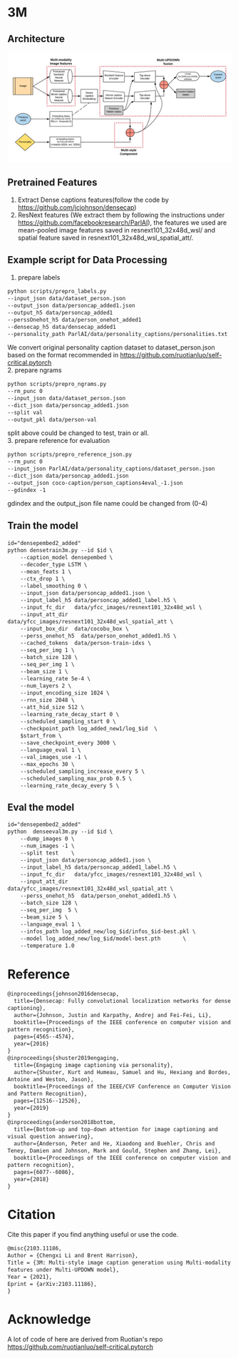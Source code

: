 # 3M
## Architecture 
![Alt text](architecture_3m.png?raw=true "Title")
## Pretrained Features
1. Extract Dense captions features(follow the code by https://github.com/jcjohnson/densecap)
2. ResNext features (We extract them by following the instructions under https://github.com/facebookresearch/ParlAI), the features we used are mean-pooled image  features saved in resnext101_32x48d_wsl/ and spatial feature saved in resnext101_32x48d_wsl_spatial_att/. 

## Example script for Data Processing
1. prepare labels
```
python scripts/prepro_labels.py 
--input_json data/dataset_person.json 
--output_json data/personcap_added1.json 
--output_h5 data/personcap_added1  
--perssOnehot_h5 data/person_onehot_added1 
--densecap_h5 data/densecap_added1 
--personality_path ParlAI/data/personality_captions/personalities.txt
```
We convert original personality caption dataset to dataset_person.json based on the format recommended in https://github.com/ruotianluo/self-critical.pytorch <br />
2. prepare ngrams
```
python scripts/prepro_ngrams.py 
--rm_punc 0 
--input_json data/dataset_person.json 
--dict_json data/personcap_added1.json 
--split val 
--output_pkl data/person-val
```
split above could be changed to test, train or all. <br />
3. prepare reference for evaluation
```
python scripts/prepro_reference_json.py 
--rm_punc 0 
--input_json ParlAI/data/personality_captions/dataset_person.json 
--dict_json data/personcap_added1.json 
--output_json coco-caption/person_captions4eval_-1.json 
--gdindex -1
```
gdindex and the output_json file name could be changed from (0-4) <br />
## Train the model
```
id="densepembed2_added"
python densetrain3m.py --id $id \
    --caption_model densepembed \
    --decoder_type LSTM \
    --mean_feats 1 \
    --ctx_drop 1 \
    --label_smoothing 0 \
    --input_json data/personcap_added1.json \
    --input_label_h5 data/personcap_added1_label.h5 \
    --input_fc_dir   data/yfcc_images/resnext101_32x48d_wsl \
    --input_att_dir  data/yfcc_images/resnext101_32x48d_wsl_spatial_att \
    --input_box_dir  data/cocobu_box \
    --perss_onehot_h5  data/person_onehot_added1.h5 \
    --cached_tokens  data/person-train-idxs \
    --seq_per_img 1 \
    --batch_size 128 \
    --seq_per_img 1 \
    --beam_size 1 \
    --learning_rate 5e-4 \
    --num_layers 2 \
    --input_encoding_size 1024 \
    --rnn_size 2048 \
    --att_hid_size 512 \
    --learning_rate_decay_start 0 \
    --scheduled_sampling_start 0 \
    --checkpoint_path log_added_new1/log_$id  \
    $start_from \
    --save_checkpoint_every 3000 \
    --language_eval 1 \
    --val_images_use -1 \
    --max_epochs 30 \
    --scheduled_sampling_increase_every 5 \
    --scheduled_sampling_max_prob 0.5 \
    --learning_rate_decay_every 5 \

```
## Eval the model
```
id="densepembed2_added" 
python  denseeval3m.py --id $id \
    --dump_images 0 \ 
    --num_images -1 \
    --split test    \   
    --input_json data/personcap_added1.json \
    --input_label_h5 data/personcap_added1_label.h5 \
    --input_fc_dir   data/yfcc_images/resnext101_32x48d_wsl \
    --input_att_dir   data/yfcc_images/resnext101_32x48d_wsl_spatial_att \
    --perss_onehot_h5  data/person_onehot_added1.h5 \
    --batch_size 128 \
    --seq_per_img  5 \ 
    --beam_size 5 \ 
    --language_eval 1 \ 
    --infos_path log_added_new/log_$id/infos_$id-best.pkl \
    --model log_added_new/log_$id/model-best.pth       \   
    --temperature 1.0  
```
# Reference
```
@inproceedings{johnson2016densecap,
  title={Densecap: Fully convolutional localization networks for dense captioning},
  author={Johnson, Justin and Karpathy, Andrej and Fei-Fei, Li},
  booktitle={Proceedings of the IEEE conference on computer vision and pattern recognition},
  pages={4565--4574},
  year={2016}
}
@inproceedings{shuster2019engaging,
  title={Engaging image captioning via personality},
  author={Shuster, Kurt and Humeau, Samuel and Hu, Hexiang and Bordes, Antoine and Weston, Jason},
  booktitle={Proceedings of the IEEE/CVF Conference on Computer Vision and Pattern Recognition},
  pages={12516--12526},
  year={2019}
}
@inproceedings{anderson2018bottom,
  title={Bottom-up and top-down attention for image captioning and visual question answering},
  author={Anderson, Peter and He, Xiaodong and Buehler, Chris and Teney, Damien and Johnson, Mark and Gould, Stephen and Zhang, Lei},
  booktitle={Proceedings of the IEEE conference on computer vision and pattern recognition},
  pages={6077--6086},
  year={2018}
}
```
# Citation
Cite this paper if you find anything useful or use the code.
```
@misc{2103.11186,
Author = {Chengxi Li and Brent Harrison},
Title = {3M: Multi-style image caption generation using Multi-modality features under Multi-UPDOWN model},
Year = {2021},
Eprint = {arXiv:2103.11186},
}

```
# Acknowledge 
A lot of code of here are derived from Ruotian's repo https://github.com/ruotianluo/self-critical.pytorch
